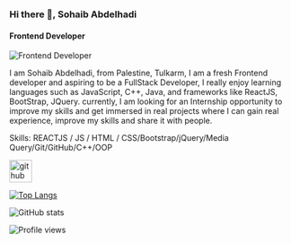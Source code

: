 ### Hi there 👋, Sohaib Abdelhadi
#### Frontend Developer
![Frontend Developer](https://pbs.twimg.com/profile_images/1242243613377155072/0upi6ujq.jpg)

I am Sohaib Abdelhadi, from Palestine, Tulkarm, I am a fresh Frontend developer and aspiring to be a FullStack Developer, I really enjoy learning languages such as JavaScript, C++, Java, and frameworks like ReactJS, BootStrap, JQuery. 
currently, I am looking for an Internship opportunity to improve my skills and get immersed in real projects where I can gain real experience, improve my skills and share it with people.  


Skills:   REACTJS / JS / HTML / CSS/Bootstrap/jQuery/Media Query/Git/GitHub/C++/OOP



[<img src='https://cdn.jsdelivr.net/npm/simple-icons@3.0.1/icons/github.svg' alt='github' height='40'>](https://github.com/sohaibabdelhadi)  

[![Top Langs](https://github-readme-stats.vercel.app/api/top-langs/?username=sohaibabdelhadi)](https://github.com/anuraghazra/github-readme-stats)

![GitHub stats](https://github-readme-stats.vercel.app/api?username=sohaibabdelhadi&show_icons=true)  

![Profile views](https://gpvc.arturio.dev/sohaibabdelhadi)  
